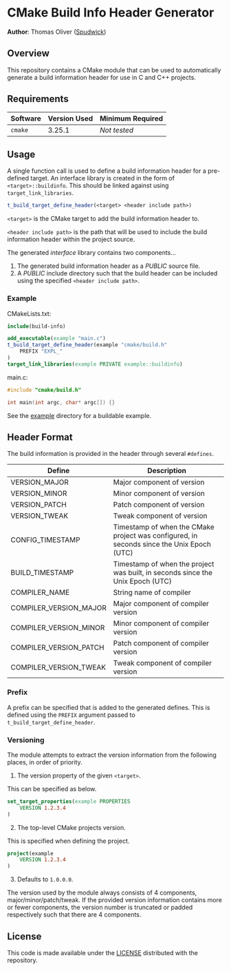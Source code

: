 # CMake Build Info Header Generator

**Author**: Thomas Oliver ([Spudwick](https://github.com/Spudwick))

## Overview

This repository contains a CMake module that can be used to automatically generate a build information header for use in C and C++ projects.

## Requirements

| Software | Version Used | Minimum Required |
|---|---|---|
| `cmake` | 3.25.1 | *Not tested* |

## Usage

A single function call is used to define a build information header for a pre-defined target.
An interface library is created in the form of `<target>::buildinfo`. This should be linked against using `target_link_libraries`.

```cmake
t_build_target_define_header(<target> <header include path>)
```

`<target>` is the CMake target to add the build information header to.

`<header include path>` is the path that will be used to include the build information header within the project source.

The generated *interface* library contains two components...
 1. The generated build information header as a *PUBLIC* source file.
 2. A *PUBLIC* include directory such that the build header can be included using the specified `<header include path>`.

### Example

CMakeLists.txt:
```cmake
include(build-info)

add_executable(example "main.c")
t_build_target_define_header(example "cmake/build.h"
    PREFIX "EXPL_"
)
target_link_libraries(example PRIVATE example::buildinfo)
```

main.c:
```C
#include "cmake/build.h"

int main(int argc, char* argc[]) {}
```

See the [example](example) directory for a buildable example.

## Header Format

The build information is provided in the header through several `#defines`.

| Define | Description |
|---|---|
| VERSION_MAJOR | Major component of version |
| VERSION_MINOR | Minor component of version |
| VERSION_PATCH | Patch component of version |
| VERSION_TWEAK | Tweak component of version |
| CONFIG_TIMESTAMP | Timestamp of when the CMake project was configured, in seconds since the Unix Epoch (UTC) |
| BUILD_TIMESTAMP | Timestamp of when the project was built, in seconds since the Unix Epoch (UTC) |
| COMPILER_NAME | String name of compiler |
| COMPILER_VERSION_MAJOR | Major component of compiler version |
| COMPILER_VERSION_MINOR | Minor component of compiler version |
| COMPILER_VERSION_PATCH | Patch component of compiler version |
| COMPILER_VERSION_TWEAK | Tweak component of compiler version |

### Prefix

A prefix can be specified that is added to the generated defines. This is defined using the `PREFIX` argument passed to `t_build_target_define_header`.

### Versioning

The module attempts to extract the version information from the following places, in order of priority.

1) The version property of the given `<target>`.

This can be specified as below.
```cmake
set_target_properties(example PROPERTIES
    VERSION 1.2.3.4
)
```

2) The top-level CMake projects version.

This is specified when defining the project.
```cmake
project(example
    VERSION 1.2.3.4
)
```

3) Defaults to `1.0.0.0`.

The version used by the module always consists of 4 components, major/minor/patch/tweak. If the provided version information contains more or fewer components, the version number is truncated or padded respectively such that there are 4 components.

## License

This code is made available under the [LICENSE](LICENSE) distributed with the repository.

